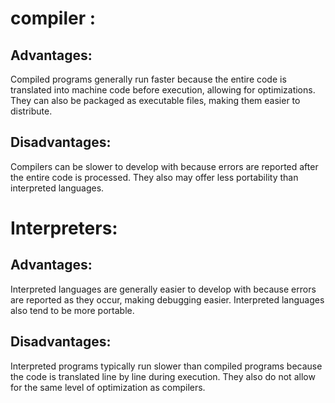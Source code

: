 # compiler : 

## Advantages:

Compiled programs generally run faster because the entire code is translated into machine code before execution, allowing for optimizations. They can also be packaged as executable files, making them easier to distribute. 

## Disadvantages:

Compilers can be slower to develop with because errors are reported after the entire code is processed. They also may offer less portability than interpreted languages. 

# Interpreters:

## Advantages:

Interpreted languages are generally easier to develop with because errors are reported as they occur, making debugging easier. Interpreted languages also tend to be more portable. 

## Disadvantages:

Interpreted programs typically run slower than compiled programs because the code is translated line by line during execution. They also do not allow for the same level of optimization as compilers.